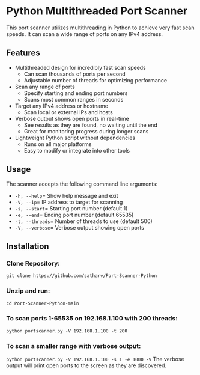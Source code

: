 # Python Multithreaded Port Scanner

This port scanner utilizes multithreading in Python to achieve very fast scan speeds. It can scan a wide range of ports on any IPv4 address.

## Features

- Multithreaded design for incredibly fast scan speeds
  - Can scan thousands of ports per second
  - Adjustable number of threads for optimizing performance
- Scan any range of ports
  - Specify starting and ending port numbers
  - Scans most common ranges in seconds
- Target any IPv4 address or hostname
  - Scan local or external IPs and hosts
- Verbose output shows open ports in real-time
  - See results as they are found, no waiting until the end
  - Great for monitoring progress during longer scans
- Lightweight Python script without dependencies
  - Runs on all major platforms
  - Easy to modify or integrate into other tools

## Usage

The scanner accepts the following command line arguments:
- ```-h, --help```= Show help message and exit      
- ```-V, --ip```= IP address to target for scanning
- ```-s, --start```= Starting port number (default 1)
- ```-e, --end```= Ending port number (default 65535)
- ```-t, --threads```= Number of threads to use (default 500)
- ```-V, --verbose```= Verbose output showing open ports

## Installation 
### Clone Repository:
```git clone https://github.com/satharv/Port-Scanner-Python```
### Unzip and run:
```cd Port-Scanner-Python-main```

### To scan ports 1-65535 on 192.168.1.100 with 200 threads:
```python portscanner.py -V 192.168.1.100 -t 200```

### To scan a smaller range with verbose output:
```python portscanner.py -V 192.168.1.100 -s 1 -e 1000 -V```
The verbose output will print open ports to the screen as they are discovered.
